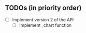 
## TODOs (in priority order)
- [ ] Implement version 2 of the API
    - [ ] Implement _chart function